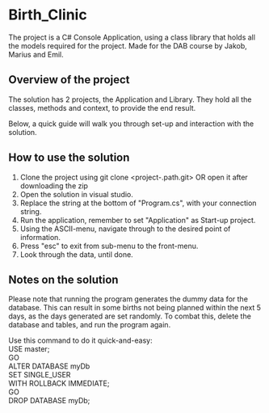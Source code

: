 # Birth_Clinic


The project is a C# Console Application, using a class library that holds all the models required for the project. 
Made for the DAB course by Jakob, Marius and Emil. 

## Overview of the project ## 

The solution has 2 projects, the Application and Library. They hold all the classes, methods and context, to provide the end result. 


Below, a quick guide will walk you through set-up and interaction with the solution.

## How to use the solution ##
1. Clone the project using git clone <project-.path.git> OR open it after downloading the zip
2. Open the solution in visual studio. 
3. Replace the string at the bottom of "Program.cs", with your connection string. 
4. Run the application, remember to set "Application" as Start-up project.
5. Using the ASCII-menu, navigate through to the desired point of information.
6. Press "esc" to exit from sub-menu to the front-menu.
7. Look through the data, until done.



## Notes on the solution ##
Please note that running the program generates the dummy data for the database. 
This can result in some births not being planned within the next 5 days, as the days generated are set randomly. 
To combat this, delete the database and tables, and run the program again.

Use this command to do it quick-and-easy:  
USE master;  
GO  
ALTER DATABASE myDb  
SET SINGLE_USER  
WITH ROLLBACK IMMEDIATE;  
GO  
DROP DATABASE myDb;  
